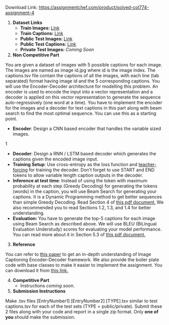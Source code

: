 Download Link: https://assignmentchef.com/product/solved-col774-assignment-4
<br>
<ol>

 <li><strong>Dataset Links</strong>

  <ul>

   <li><strong>Train Images: </strong><a href="https://owncloud.iitd.ac.in/nextcloud/index.php/s/bpsRreMBSEAZyy7">Link</a></li>

   <li><strong>Train Captions: </strong><a href="https://owncloud.iitd.ac.in/nextcloud/index.php/s/ZiAsmexxADBcb3J">Link</a></li>

   <li><strong>Public Test Images: </strong><a href="https://owncloud.iitd.ac.in/nextcloud/index.php/s/eGZydAwPwrCygen">Link</a></li>

   <li><strong>Public Test Captions: </strong><a href="https://owncloud.iitd.ac.in/nextcloud/index.php/s/8ZoDbDno7aiRBo7">Link</a></li>

   <li><strong>Private Test Images: </strong><em>Coming Soon</em></li>

  </ul></li>

 <li><strong>Non Competitive Part</strong></li>

</ol>

You are given a dataset of images with 5 possible captions for each image. The images are named as image id.jpg where id is the image index. The captions.tsv file contain the captions of all the images, with each line (tab separated) format having image id and the 5 corresponding captions. You will use the Encoder-Decoder architecture for modelling this problem. An encoder is used to encode the input into a vector representation and a decoder is applied on this vector representation to generate the sequence auto-regressively (one word at a time). You have to implement the encoder for the images and a decoder for text captions in this part along with beam search to find the most optimal sequence. You can use this as a starting point.

<ul>

 <li><strong>Encoder</strong>: Design a CNN based encoder that handles the variable sized images.</li>

</ul>

1

<ul>

 <li><strong>Decoder</strong>: Design a RNN / LSTM based decoder which generates the captions given the encoded image input.</li>

 <li><strong>Training Setup</strong>: Use cross-entropy as the loss function and <a href="https://machinelearningmastery.com/teacher-forcing-for-recurrent-neural-networks/">teacher-forcing</a> for training the decoder. Don’t forget to use START and END tokens to allow variable length caption outputs in the decoder.</li>

 <li><strong>Inference at test time</strong>: Instead of using the token with maximum probability at each step (Greedy Decoding) for generating the tokens (words) in the caption, you will use Beam Search for generating your captions. It is a Dynamic Programming method to get better sequences than simple Greedy Decoding. Read Section 4 of <a href="https://web.stanford.edu/class/cs224n/readings/cs224n-2019-notes06-NMT_seq2seq_attention.pdf">this pdf document</a><a href="https://web.stanford.edu/class/cs224n/readings/cs224n-2019-notes06-NMT_seq2seq_attention.pdf">.</a> We also recommended you to read Sections 1.2, 1.3, and 1.4 for better understanding.</li>

 <li><strong>Evaluation: </strong>You have to generate the top-5 captions for each image using Beam Search as described above. We will use BLEU (BiLingual Evaluation Understudy) scores for evaluating your model performance. You can read more about it in Section 5.3 of <a href="https://web.stanford.edu/class/cs224n/readings/cs224n-2019-notes06-NMT_seq2seq_attention.pdf">this pdf document</a><a href="https://web.stanford.edu/class/cs224n/readings/cs224n-2019-notes06-NMT_seq2seq_attention.pdf">.</a></li>

</ul>

<ol start="3">

 <li><strong>Reference</strong></li>

</ol>

You can refer to <a href="https://arxiv.org/pdf/1411.4555.pdf">this paper</a> to get an in-depth understanding of Image Captioning Encoder-Decoder framework. We also provide the boiler plate code with base classes to make it easier to implement the assignment. You can download it from <a href="http://www.cse.iitd.ac.in/~cs5150286/boiler_plate_code.ipynb">this link</a><a href="http://www.cse.iitd.ac.in/~cs5150286/boiler_plate_code.ipynb">.</a>

<ol start="4">

 <li><strong>Competitive Part</strong>

  <ul>

   <li>Instructions <em>coming soon</em>.</li>

  </ul></li>

 <li><strong>Submission Instructions</strong></li>

</ol>

Make .tsv files [EntryNumber1] [EntryNumber2] [TYPE].tsv similar to test captions.tsv for each of the test sets (TYPE = public/private). Submit these 2 files along with your code and report in a single zip format. Only <strong>one of you </strong>should make the submission.